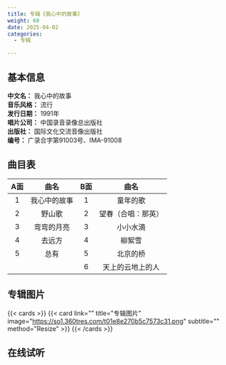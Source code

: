 ```yaml
---
title: 专辑《我心中的故事》
weight: 60
date: 2025-04-02
categories:
  - 专辑

---
```



## 基本信息

**中文名：** 我心中的故事<br>
**音乐风格：** 流行<br>
**发行日期：** 1991年<br>
**唱片公司：** 中国录音录像总出版社<br>
**出版社：** 国际文化交流音像出版社<br>
**编号：** 广录合字第91003号、IMA-91008<br>


## 曲目表

|A面|曲名|B面|曲名|
|:-----:|:-----:|:-----:|:-----:|
|1|我心中的故事|1|童年的歌|
|2|野山歌|2|望春（合唱：那英）|
|3|弯弯的月亮|3|小小水滴|
|4|去远方|4|柳絮雪|
|5|总有|5|北京的桥|
|||6|天上的云地上的人|



## 专辑图片

{{< cards >}}
  {{< card link="" title="专辑图片" image="https://so1.360tres.com/t01e8e270b5c7573c31.png" subtitle="" method="Resize" >}}
{{< /cards >}}


## 在线试听

<meting-js
    server="tencent"
    type="album"
    id="001r8XLy3tjMOy">
</meting-js>
